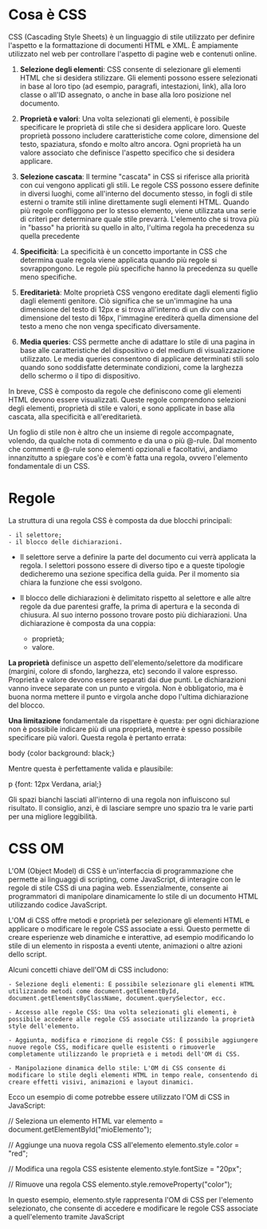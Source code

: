 <!-- @format -->

# Cosa è CSS

CSS (Cascading Style Sheets) è un linguaggio di stile utilizzato per definire l'aspetto e la formattazione di documenti HTML e XML. È ampiamente utilizzato nel web per controllare l'aspetto di pagine web e contenuti online.

1. **Selezione degli elementi**: CSS consente di selezionare gli elementi HTML che si desidera stilizzare. Gli elementi possono essere selezionati in base al loro tipo (ad esempio, paragrafi, intestazioni, link), alla loro classe o all'ID assegnato, o anche in base alla loro posizione nel documento.

2. **Proprietà e valori**: Una volta selezionati gli elementi, è possibile specificare le proprietà di stile che si desidera applicare loro. Queste proprietà possono includere caratteristiche come colore, dimensione del testo, spaziatura, sfondo e molto altro ancora. Ogni proprietà ha un valore associato che definisce l'aspetto specifico che si desidera applicare.

3. **Selezione cascata**: Il termine "cascata" in CSS si riferisce alla priorità con cui vengono applicati gli stili. Le regole CSS possono essere definite in diversi luoghi, come all'interno del documento stesso, in fogli di stile esterni o tramite stili inline direttamente sugli elementi HTML. Quando più regole confliggono per lo stesso elemento, viene utilizzata una serie di criteri per determinare quale stile prevarrà. L'elemento che si trova più in "basso" ha priorità su quello in alto, l'ultima regola ha precedenza su quella precedente

4. **Specificità**: La specificità è un concetto importante in CSS che determina quale regola viene applicata quando più regole si sovrappongono. Le regole più specifiche hanno la precedenza su quelle meno specifiche.

5. **Ereditarietà**: Molte proprietà CSS vengono ereditate dagli elementi figlio dagli elementi genitore. Ciò significa che se un'immagine ha una dimensione del testo di 12px e si trova all'interno di un div con una dimensione del testo di 16px, l'immagine erediterà quella dimensione del testo a meno che non venga specificato diversamente.

6. **Media queries**: CSS permette anche di adattare lo stile di una pagina in base alle caratteristiche del dispositivo o del medium di visualizzazione utilizzato. Le media queries consentono di applicare determinati stili solo quando sono soddisfatte determinate condizioni, come la larghezza dello schermo o il tipo di dispositivo.

In breve, CSS è composto da regole che definiscono come gli elementi HTML devono essere visualizzati. Queste regole comprendono selezioni degli elementi, proprietà di stile e valori, e sono applicate in base alla cascata, alla specificità e all'ereditarietà.

Un foglio di stile non è altro che un insieme di regole accompagnate, volendo, da qualche nota di commento e da una o più @-rule. Dal momento che commenti e @-rule sono elementi opzionali e facoltativi, andiamo innanzitutto a spiegare cos'è e com'è fatta una regola, ovvero l'elemento fondamentale di un CSS.

# Regole

La struttura di una regola CSS è composta da due blocchi principali:

    - il selettore;
    - il blocco delle dichiarazioni.

- Il selettore serve a definire la parte del documento cui verrà applicata la regola. I selettori possono essere di diverso tipo e a queste tipologie dedicheremo una sezione specifica della guida. Per il momento sia chiara la funzione che essi svolgono.

- Il blocco delle dichiarazioni è delimitato rispetto al selettore e alle altre regole da due parentesi graffe, la prima di apertura e la seconda di chiusura. Al suo interno possono trovare posto più dichiarazioni. Una dichiarazione è composta da una coppia:

  - proprietà;
  - valore.

**La proprietà** definisce un aspetto dell'elemento/selettore da modificare (margini, colore di sfondo, larghezza, etc) secondo il valore espresso. Proprietà e valore devono essere separati dai due punti. Le dichiarazioni vanno invece separate con un punto e virgola. Non è obbligatorio, ma è buona norma mettere il punto e virgola anche dopo l'ultima dichiarazione del blocco.

**Una limitazione** fondamentale da rispettare è questa: per ogni dichiarazione non è possibile indicare più di una proprietà, mentre è spesso possibile specificare più valori. Questa regola è pertanto errata:

body {color background: black;}

Mentre questa è perfettamente valida e plausibile:

p {font: 12px Verdana, arial;}

Gli spazi bianchi lasciati all'interno di una regola non influiscono sul risultato. Il consiglio, anzi, è di lasciare sempre uno spazio tra le varie parti per una migliore leggibilità.

# CSS OM

L'OM (Object Model) di CSS è un'interfaccia di programmazione che permette ai linguaggi di scripting, come JavaScript, di interagire con le regole di stile CSS di una pagina web. Essenzialmente, consente ai programmatori di manipolare dinamicamente lo stile di un documento HTML utilizzando codice JavaScript.

L'OM di CSS offre metodi e proprietà per selezionare gli elementi HTML e applicare o modificare le regole CSS associate a essi. Questo permette di creare esperienze web dinamiche e interattive, ad esempio modificando lo stile di un elemento in risposta a eventi utente, animazioni o altre azioni dello script.

Alcuni concetti chiave dell'OM di CSS includono:

    - Selezione degli elementi: È possibile selezionare gli elementi HTML utilizzando metodi come document.getElementById, document.getElementsByClassName, document.querySelector, ecc.

    - Accesso alle regole CSS: Una volta selezionati gli elementi, è possibile accedere alle regole CSS associate utilizzando la proprietà style dell'elemento.

    - Aggiunta, modifica e rimozione di regole CSS: È possibile aggiungere nuove regole CSS, modificare quelle esistenti o rimuoverle completamente utilizzando le proprietà e i metodi dell'OM di CSS.

    - Manipolazione dinamica dello stile: L'OM di CSS consente di modificare lo stile degli elementi HTML in tempo reale, consentendo di creare effetti visivi, animazioni e layout dinamici.

Ecco un esempio di come potrebbe essere utilizzato l'OM di CSS in JavaScript:

// Seleziona un elemento HTML
var elemento = document.getElementById("mioElemento");

// Aggiunge una nuova regola CSS all'elemento
elemento.style.color = "red";

// Modifica una regola CSS esistente
elemento.style.fontSize = "20px";

// Rimuove una regola CSS
elemento.style.removeProperty("color");

In questo esempio, elemento.style rappresenta l'OM di CSS per l'elemento selezionato, che consente di accedere e modificare le regole CSS associate a quell'elemento tramite JavaScript
